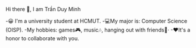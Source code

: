 Hi there 👋, I am Trần Duy Minh

<!--
**Mdtr3002/Mdtr3002** is a ✨ _special_ ✨ repository because its `README.md` (this file) appears on your GitHub profile.

Here are some ideas to get you started:

- 🔭 I’m currently working on ...
- 🌱 I’m currently learning ...
- 👯 I’m looking to collaborate on ...
- 🤔 I’m looking for help with ...
- 💬 Ask me about ...
- 📫 How to reach me: ...
- 😄 Pronouns: ...
- ⚡ Fun fact: ...
-->
-😀 I'm a university student at HCMUT. 
-💻My major is: Computer Science (OISP).
-My hobbies: games🎮, music🎶, hanging out with friends🎉·
-❤It's a honor to collaborate with you.
